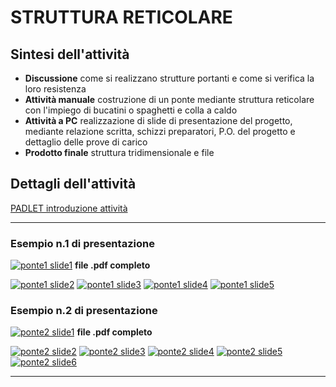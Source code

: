 # STRUTTURA RETICOLARE

## Sintesi dell'attività
- **Discussione** come si realizzano strutture portanti e come si verifica la loro resistenza
- **Attività manuale** costruzione di un ponte mediante struttura reticolare con l'impiego di bucatini o spaghetti e colla a caldo
- **Attività a PC** realizzazione di slide di presentazione del progetto, mediante relazione scritta, schizzi preparatori, P.O. del progetto e dettaglio delle prove di carico
- **Prodotto finale** struttura tridimensionale e file

## Dettagli dell'attività

[PADLET introduzione attività](https://padlet.com/laprof/edilizia?fbclid=IwAR1cOt5HyFwakf_QeDwQtJe50ZwqoOkLYxP-STPdoOA-JNBijndbQeVjTgc) 

---

### Esempio n.1 di presentazione
[![ponte1 slide1](ponte1/ponte1-0.jpg)](ponte1/ponte-spaghetti-1.pdf) **file .pdf completo**

[![ponte1 slide2](ponte1/ponte1-1.jpg)](ponte1/imageBig/ponte1-1.jpg)
[![ponte1 slide3](ponte1/ponte1-2.jpg)](ponte1/imageBig/ponte1-2.jpg)
[![ponte1 slide4](ponte1/ponte1-3.jpg)](ponte1/imageBig/ponte1-3.jpg)
[![ponte1 slide5](ponte1/ponte1-4.jpg)](ponte1/imageBig/ponte1-4.jpg)

### Esempio n.2 di presentazione
[![ponte2 slide1](ponte2/ponte2-0.jpg)](ponte2/ponte-spaghetti-2.pdf) **file .pdf completo**

[![ponte2 slide2](ponte2/ponte2-1.jpg)](ponte2/imageBig/ponte2-1.jpg)
[![ponte2 slide3](ponte2/ponte2-2.jpg)](ponte2/imageBig/ponte2-2.jpg)
[![ponte2 slide4](ponte2/ponte2-3.jpg)](ponte2/imageBig/ponte2-3.jpg)
[![ponte2 slide5](ponte2/ponte2-4.jpg)](ponte2/imageBig/ponte2-4.jpg)
[![ponte2 slide6](ponte2/ponte2-5.jpg)](ponte2/imageBig/ponte2-5.jpg)

---